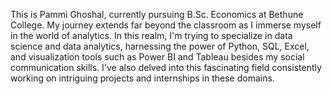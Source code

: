 This is Pammi Ghoshal, currently pursuing B.Sc. Economics at Bethune College. My journey extends far beyond the classroom as I immerse myself in the world of analytics. In this realm, I'm trying to  specialize in data science and data analytics, harnessing the power of Python, SQL, Excel, and visualization tools such as Power BI and Tableau besides my social communication skills. I've also delved into this fascinating field consistently working on intriguing projects and internships in these domains. 
